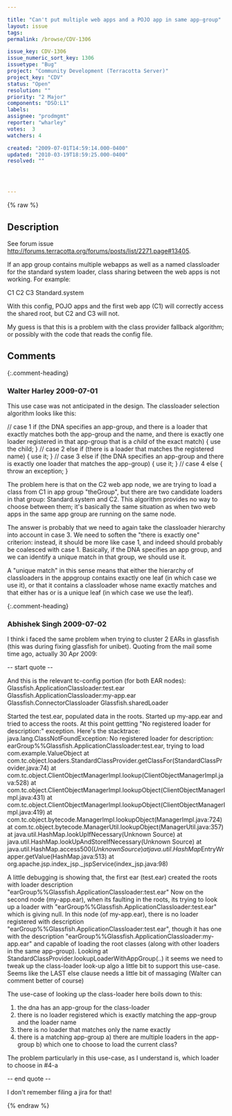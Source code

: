 ```yaml
---

title: "Can't put multiple web apps and a POJO app in same app-group"
layout: issue
tags: 
permalink: /browse/CDV-1306

issue_key: CDV-1306
issue_numeric_sort_key: 1306
issuetype: "Bug"
project: "Community Development (Terracotta Server)"
project_key: "CDV"
status: "Open"
resolution: ""
priority: "2 Major"
components: "DSO:L1"
labels: 
assignee: "prodmgmt"
reporter: "wharley"
votes:  3
watchers: 4

created: "2009-07-01T14:59:14.000-0400"
updated: "2010-03-19T18:59:25.000-0400"
resolved: ""




---
```


{% raw %}

## Description

<div markdown="1" class="description">

See forum issue http://forums.terracotta.org/forums/posts/list/2271.page#13405.

If an app group contains multiple webapps as well as a named classloader for the standard system loader, class sharing between the web apps is not working.  For example:

<app-groups>
     <app-group name="theGroup">
         <web-application>C1</web-application>
         <web-application>C2</web-application>
         <web-application>C3</web-application>
         <named-classloader>Standard.system</named-classloader>
     </app-group>
 </app-groups>

With this config, POJO apps and the first web app (C1) will correctly access the shared root, but C2 and C3 will not.

My guess is that this is a problem with the class provider fallback algorithm; or possibly with the code that reads the config file.

</div>

## Comments


{:.comment-heading}
### **Walter Harley** <span class="date">2009-07-01</span>

<div markdown="1" class="comment">

This use case was not anticipated in the design.  The classloader selection algorithm looks like this:

// case 1
if (the DNA specifies an app-group, 
    and there is a loader that exactly matches both the app-group and the name, 
    and there is exactly one loader registered in that app-group that is a *child* of the exact match) { 
  use the child; 
\} 
// case 2
else if (there is a loader that matches the registered name) \{ 
  use it; 
\} 
// case 3
else if (the DNA specifies an app-group 
    and there is exactly one loader that matches the app-group) { 
  use it; 
\} 
// case 4
else \{ 
  throw an exception; 
\} 

The problem here is that on the C2 web app node, we are trying to load a class from C1 in app group "theGroup", but there are two candidate loaders in that group: Standard.system and C2.  This algorithm provides no way to choose between them; it's basically the same situation as when two web apps in the same app group are running on the same node.

The answer is probably that we need to again take the classloader hierarchy into account in case 3.  We need to soften the "there is exactly one" criterion: instead, it should be more like case 1, and indeed should probably be coalesced with case 1.  Basically, if the DNA specifies an app group, and we can identify a unique match in that group, we should use it.

A "unique match" in this sense means that either the hierarchy of classloaders in the appgroup contains exactly one leaf (in which case we use it), or that it contains a classloader whose name exactly matches and that either has or is a unique leaf (in which case we use the leaf).

</div>


{:.comment-heading}
### **Abhishek Singh** <span class="date">2009-07-02</span>

<div markdown="1" class="comment">

I think i faced the same problem when trying to cluster 2 EARs in glassfish (this was during fixing glassfish for unibet). Quoting from the mail some time ago, actually 30 Apr 2009:

-- start quote --

And this is the relevant tc-config portion (for both EAR nodes):
<app-groups>
      <app-group name="earGroup">
        <named-classloader>Glassfish.ApplicationClassloader:test.ear</named-classloader>
        <named-classloader>Glassfish.ApplicationClassloader:my-app.ear</named-classloader>
        <named-classloader>Glassfish.ConnectorClassloader</named-classloader>
        <named-classloader>Glassfish.sharedLoader</named-classloader>
      </app-group>
    </app-groups>

Started the test.ear, populated data in the roots. Started up my-app.ear and tried to access the roots. At this point gettting "No registered loader for description:" exception.
Here's the stacktrace:
java.lang.ClassNotFoundException: No registered loader for description: earGroup%%Glassfish.ApplicationClassloader:test.ear, trying to load com.example.ValueObject
	at com.tc.object.loaders.StandardClassProvider.getClassFor(StandardClassProvider.java:74)
	at com.tc.object.ClientObjectManagerImpl.lookup(ClientObjectManagerImpl.java:528)
	at com.tc.object.ClientObjectManagerImpl.lookupObject(ClientObjectManagerImpl.java:431)
	at com.tc.object.ClientObjectManagerImpl.lookupObject(ClientObjectManagerImpl.java:419)
	at com.tc.object.bytecode.ManagerImpl.lookupObject(ManagerImpl.java:724)
	at com.tc.object.bytecode.ManagerUtil.lookupObject(ManagerUtil.java:357)
	at java.util.HashMap.lookUpIfNecessary(Unknown Source)
	at java.util.HashMap.lookUpAndStoreIfNecessary(Unknown Source)
	at java.util.HashMap.access$500(Unknown Source)
	at java.util.HashMap$EntryWrapper.getValue(HashMap.java:513)
	at org.apache.jsp.index\_jsp.\_jspService(index\_jsp.java:98)

A little debugging is showing that, the first ear (test.ear) created the roots with loader description "earGroup%%Glassfish.ApplicationClassloader:test.ear"
Now on the second node (my-app.ear), when its faulting in the roots, its trying to look up a loader with "earGroup%%Glassfish.ApplicationClassloader:test.ear" which is giving null.
In this node (of my-app.ear), there is no loader registered with description "earGroup%%Glassfish.ApplicationClassloader:test.ear", though it has one with the description "earGroup%%Glassfish.ApplicationClassloader:my-app.ear" and capable of loading the root classes (along with other loaders in the same app-group).
Looking at StandardClassProvider.lookupLoaderWithAppGroup(..) it seems we need to tweak up the class-loader look-up algo a little bit to support this use-case. Seems like the LAST else clause needs a little bit of massaging (Walter can comment better of course)

The use-case of looking up the class-loader here boils down to this:
1) the dna has an app-group for the class-loader
2) there is no loader registered which is exactly matching the app-group and the loader name
3) there is no loader that matches only the name exactly
4) there is a matching app-group
	a) there are multiple loaders in the app-group
	b) which one to choose to load the current class?

The problem particularly in this use-case, as I understand is, which loader to choose in #4-a

-- end quote --

I don't remember filing a jira for that!





</div>



{% endraw %}
